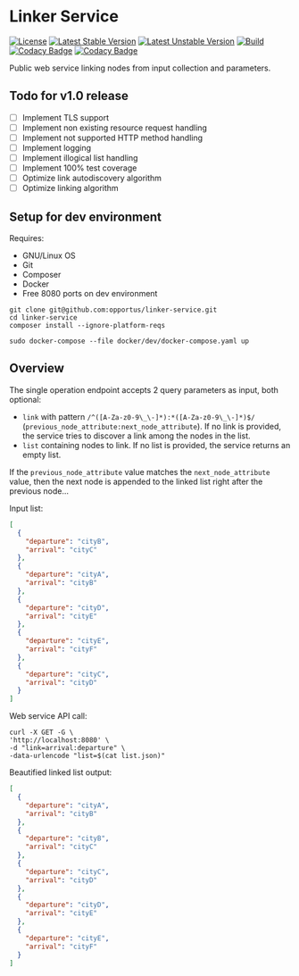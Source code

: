 # Linker Service

[![License](https://poser.pugx.org/opportus/linker-service/license)](https://packagist.org/packages/opportus/linker-service)
[![Latest Stable Version](https://poser.pugx.org/opportus/linker-service/v/stable)](https://packagist.org/packages/opportus/linker-service)
[![Latest Unstable Version](https://poser.pugx.org/opportus/linker-service/v/unstable)](https://packagist.org/packages/opportus/linker-service)
[![Build](https://github.com/opportus/linker-service/workflows/Build/badge.svg)](https://github.com/opportus/linker-service/actions?query=workflow%3ABuild)
[![Codacy Badge](https://app.codacy.com/project/badge/Coverage/d3f5178323844f59a6ef5647cb11d9d7)](https://www.codacy.com/manual/opportus/linker-service/dashboard?utm_source=github.com&utm_medium=referral&utm_content=opportus/linker-service&utm_campaign=Badge_Coverage)
[![Codacy Badge](https://api.codacy.com/project/badge/Grade/d3f5178323844f59a6ef5647cb11d9d7)](https://www.codacy.com/manual/opportus/linker-service?utm_source=github.com&amp;utm_medium=referral&amp;utm_content=opportus/linker-service&amp;utm_campaign=Badge_Grade)

Public web service linking nodes from input collection and parameters.

## Todo for v1.0 release

- [ ] Implement TLS support
- [ ] Implement non existing resource request handling
- [ ] Implement not supported HTTP method handling
- [ ] Implement logging
- [ ] Implement illogical list handling
- [ ] Implement 100% test coverage
- [ ] Optimize link autodiscovery algorithm
- [ ] Optimize linking algorithm

## Setup for dev environment

Requires:

- GNU/Linux OS
- Git
- Composer
- Docker
- Free 8080 ports on dev environment

```shell
git clone git@github.com:opportus/linker-service.git
cd linker-service
composer install --ignore-platform-reqs

sudo docker-compose --file docker/dev/docker-compose.yaml up
```

## Overview

The single operation endpoint accepts 2 query parameters as input, both optional:

-  `link` with pattern `/^([A-Za-z0-9\_\-]*):*([A-Za-z0-9\_\-]*)$/` (`previous_node_attribute:next_node_attribute`).
   If no link is provided, the service tries to discover a link among the nodes in the list.
-  `list` containing nodes to link. If no list is provided, the service returns an empty
   list.

If the `previous_node_attribute` value matches the `next_node_attribute` value, then the next node is
appended to the linked list right after the previous node...

Input list:

```json
[
  {
    "departure": "cityB",
    "arrival": "cityC"
  },
  {
    "departure": "cityA",
    "arrival": "cityB"
  },
  {
    "departure": "cityD",
    "arrival": "cityE"
  },
  {
    "departure": "cityE",
    "arrival": "cityF"
  },
  {
    "departure": "cityC",
    "arrival": "cityD"
  }
]
```

Web service API call:

```shell
curl -X GET -G \
'http://localhost:8080' \
-d "link=arrival:departure" \
-data-urlencode "list=$(cat list.json)"
```

Beautified linked list output:

```json
[
  {
    "departure": "cityA",
    "arrival": "cityB"
  },
  {
    "departure": "cityB",
    "arrival": "cityC"
  },
  {
    "departure": "cityC",
    "arrival": "cityD"
  },
  {
    "departure": "cityD",
    "arrival": "cityE"
  },
  {
    "departure": "cityE",
    "arrival": "cityF"
  }
]
```
